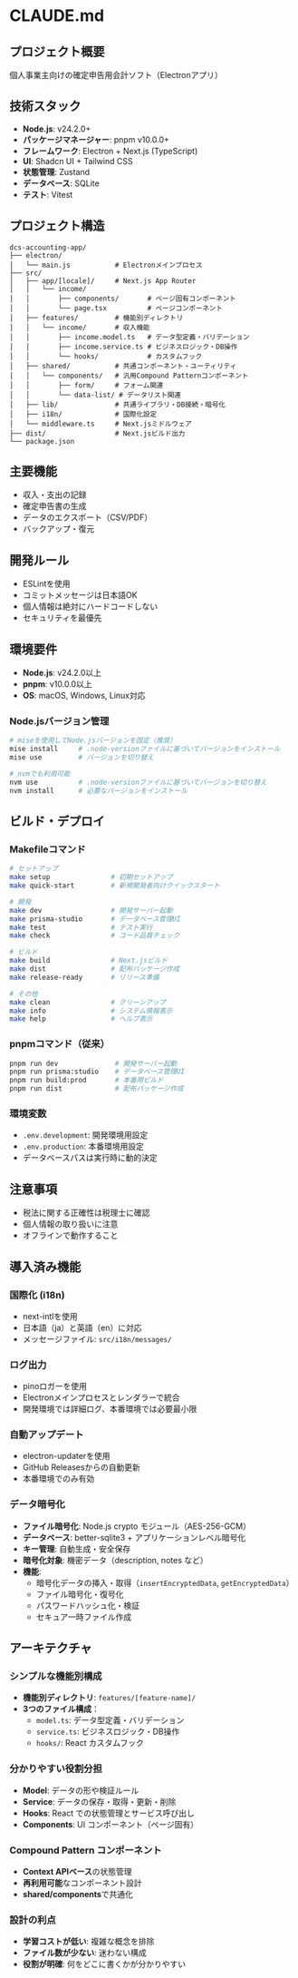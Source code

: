 # CLAUDE.md

## プロジェクト概要

個人事業主向けの確定申告用会計ソフト（Electronアプリ）

## 技術スタック

- **Node.js**: v24.2.0+
- **パッケージマネージャー**: pnpm v10.0.0+
- **フレームワーク**: Electron + Next.js (TypeScript)
- **UI**: Shadcn UI + Tailwind CSS
- **状態管理**: Zustand
- **データベース**: SQLite
- **テスト**: Vitest

## プロジェクト構造

```
dcs-accounting-app/
├── electron/
│   └── main.js           # Electronメインプロセス
├── src/
│   ├── app/[locale]/     # Next.js App Router
│   │   └── income/
│   │       ├── components/       # ページ固有コンポーネント
│   │       └── page.tsx          # ページコンポーネント
│   ├── features/         # 機能別ディレクトリ
│   │   └── income/       # 収入機能
│   │       ├── income.model.ts   # データ型定義・バリデーション
│   │       ├── income.service.ts # ビジネスロジック・DB操作
│   │       └── hooks/            # カスタムフック
│   ├── shared/           # 共通コンポーネント・ユーティリティ
│   │   └── components/   # 汎用Compound Patternコンポーネント
│   │       ├── form/     # フォーム関連
│   │       └── data-list/ # データリスト関連
│   ├── lib/              # 共通ライブラリ・DB接続・暗号化
│   ├── i18n/             # 国際化設定
│   └── middleware.ts     # Next.jsミドルウェア
├── dist/                 # Next.jsビルド出力
└── package.json
```

## 主要機能

- 収入・支出の記録
- 確定申告書の生成
- データのエクスポート（CSV/PDF）
- バックアップ・復元

## 開発ルール

- ESLintを使用
- コミットメッセージは日本語OK
- 個人情報は絶対にハードコードしない
- セキュリティを最優先

## 環境要件

- **Node.js**: v24.2.0以上
- **pnpm**: v10.0.0以上
- **OS**: macOS, Windows, Linux対応

### Node.jsバージョン管理

```bash
# miseを使用してNode.jsバージョンを固定（推奨）
mise install     # .node-versionファイルに基づいてバージョンをインストール
mise use         # バージョンを切り替え

# nvmでも利用可能
nvm use          # .node-versionファイルに基づいてバージョンを切り替え
nvm install      # 必要なバージョンをインストール
```

## ビルド・デプロイ

### Makefileコマンド
```bash
# セットアップ
make setup               # 初期セットアップ
make quick-start         # 新規開発者向けクイックスタート

# 開発
make dev                 # 開発サーバー起動
make prisma-studio       # データベース管理UI
make test                # テスト実行
make check               # コード品質チェック

# ビルド
make build               # Next.jsビルド
make dist                # 配布パッケージ作成
make release-ready       # リリース準備

# その他
make clean               # クリーンアップ
make info                # システム情報表示
make help                # ヘルプ表示
```

### pnpmコマンド（従来）
```bash
pnpm run dev              # 開発サーバー起動
pnpm run prisma:studio    # データベース管理UI
pnpm run build:prod       # 本番用ビルド
pnpm run dist             # 配布パッケージ作成
```

### 環境変数
- `.env.development`: 開発環境用設定
- `.env.production`: 本番環境用設定
- データベースパスは実行時に動的決定

## 注意事項

- 税法に関する正確性は税理士に確認
- 個人情報の取り扱いに注意
- オフラインで動作すること

## 導入済み機能

### 国際化 (i18n)
- next-intlを使用
- 日本語（ja）と英語（en）に対応
- メッセージファイル: `src/i18n/messages/`

### ログ出力
- pinoロガーを使用
- Electronメインプロセスとレンダラーで統合
- 開発環境では詳細ログ、本番環境では必要最小限

### 自動アップデート
- electron-updaterを使用
- GitHub Releasesからの自動更新
- 本番環境でのみ有効

### データ暗号化
- **ファイル暗号化**: Node.js crypto モジュール（AES-256-GCM）
- **データベース**: better-sqlite3 + アプリケーションレベル暗号化
- **キー管理**: 自動生成・安全保存
- **暗号化対象**: 機密データ（description, notes など）
- **機能**: 
  - 暗号化データの挿入・取得（`insertEncryptedData`, `getEncryptedData`）
  - ファイル暗号化・復号化
  - パスワードハッシュ化・検証
  - セキュア一時ファイル作成

## アーキテクチャ

### シンプルな機能別構成
- **機能別ディレクトリ**: `features/[feature-name]/`
- **3つのファイル構成**：
  - `model.ts`: データ型定義・バリデーション
  - `service.ts`: ビジネスロジック・DB操作
  - `hooks/`: React カスタムフック

### 分かりやすい役割分担
- **Model**: データの形や検証ルール
- **Service**: データの保存・取得・更新・削除
- **Hooks**: React での状態管理とサービス呼び出し
- **Components**: UI コンポーネント（ページ固有）

### Compound Pattern コンポーネント
- **Context APIベース**の状態管理
- **再利用可能**なコンポーネント設計
- **shared/components**で共通化

### 設計の利点
- **学習コストが低い**: 複雑な概念を排除
- **ファイル数が少ない**: 迷わない構成
- **役割が明確**: 何をどこに書くかが分かりやすい